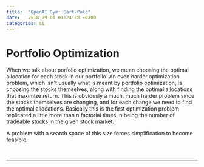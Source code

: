 ```yaml
---
title:  "OpenAI Gym: Cart-Pole"
date:   2018-09-01 01:24:38 +0300
categories: ai
---
```


# Portfolio Optimization

When we talk about porfolio optimization, we mean choosing the optimal allocation for each stock in our portfolio. An even harder optimization problem, which isn't usually what is meant by portfolio optimization, is choosing the stocks themselves, along with finding the optimal allocations that maximize return. This is obviously a much, much harder problem since the stocks themselves are changing, and for each change we need to find the optimal allocations. Basically this is the first optimization problem replicated a little more than n factorial times, n being the number of tradeable stocks in the given stock market. 

A problem with a search space of this size forces simplification to become feasible. 

<br/>

---

<br/>


<!-- 

Jekyll also offers powerful support for code snippets:

{% highlight ruby %}
def print_hi(name)
  puts "Hi, #{name}"
end
print_hi('Tom')
#=> prints 'Hi, Tom' to STDOUT.
{% endhighlight %}

Check out the [Jekyll docs][jekyll-docs] for more info on how to get the most out of Jekyll. File all bugs/feature requests at [Jekyll’s GitHub repo][jekyll-gh]. If you have questions, you can ask them on [Jekyll Talk][jekyll-talk].

[jekyll-docs]: https://jekyllrb.com/docs/home
[jekyll-gh]:   https://github.com/jekyll/jekyll
[jekyll-talk]: https://talk.jekyllrb.com/
 -->